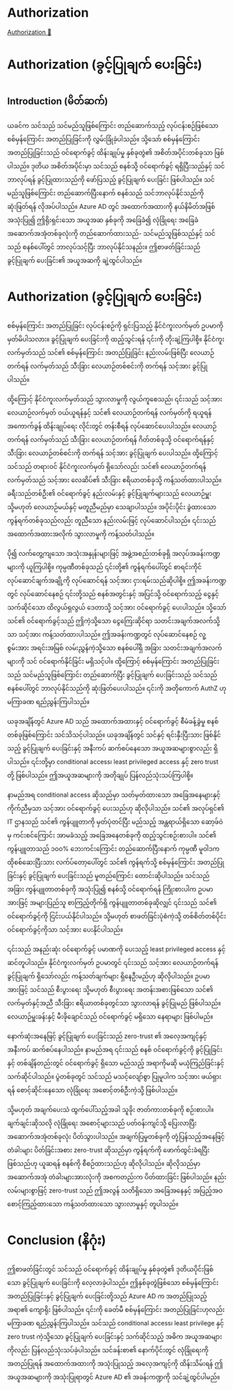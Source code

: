 # Authorization

[Authorization 🔗](https://www.coursera.org/learn/microsoft-sc-900-exam-preparation-and-practice/supplement/Ghylv/authorization)

# Authorization (ခွင့်ပြုချက် ပေးခြင်း)

## Introduction (မိတ်ဆက်)

ယခင်က သင်သည် သင်မည်သူဖြစ်ကြောင်း တည်ဆောက်သည့် လုပ်ငန်းစဉ်ဖြစ်သော စစ်မှန်ကြောင်း အတည်ပြုခြင်းကို လွှမ်းခြုံခဲ့ပါသည်။ သို့သော် စစ်မှန်ကြောင်း အတည်ပြုခြင်းသည် ဝင်ရောက်ခွင့် ထိန်းချုပ်မှု နှစ်ခုတွဲ၏ အစိတ်အပိုင်းတစ်ခုသာ ဖြစ်ပါသည်။ ဒုတိယ အစိတ်အပိုင်းမှာ သင်သည် စနစ်သို့ ဝင်ရောက်ခွင့် ရရှိပြီးသည်နှင့် သင်ဘာလုပ်ရန် ခွင့်ပြုထားသည်ကို ဖော်ပြသည့် ခွင့်ပြုချက် ပေးခြင်း ဖြစ်ပါသည်။ သင်မည်သူဖြစ်ကြောင်း တည်ဆောက်ပြီးနောက် စနစ်သည် သင်ဘာလုပ်နိုင်သည်ကို ဆုံးဖြတ်ရန် လိုအပ်ပါသည်။ Azure AD တွင် အထောက်အထားကို နယ်နိမိတ်အဖြစ် အသုံးပြု၍ ဤရိုးရှင်းသော အယူအဆ နှစ်ခုကို အခြေခံ၍ လုံခြုံရေး အခြေခံအဆောက်အအုံတစ်ခုလုံးကို တည်ဆောက်ထားသည်- သင်မည်သူဖြစ်သည်နှင့် သင်သည် စနစ်ပေါ်တွင် ဘာလုပ်သင့်ပြီး ဘာလုပ်နိုင်သနည်း။ ဤစာဖတ်ခြင်းသည် ခွင့်ပြုချက် ပေးခြင်း၏ အယူအဆကို ချဲ့ထွင်ပါသည်။

# Authorization (ခွင့်ပြုချက် ပေးခြင်း)

စစ်မှန်ကြောင်း အတည်ပြုခြင်း လုပ်ငန်းစဉ်ကို ရှင်းပြသည့် နိုင်ငံကူးလက်မှတ် ဥပမာကို မှတ်မိပါသလား။ ခွင့်ပြုချက် ပေးခြင်းကို ထည့်သွင်းရန် ၎င်းကို တိုးချဲ့ကြပါစို့။ နိုင်ငံကူးလက်မှတ်သည် သင်၏ စစ်မှန်ကြောင်း အတည်ပြုခြင်း နည်းလမ်းဖြစ်ပြီး လေယာဉ်တက်ရန် လက်မှတ်သည် သီးခြား လေယာဉ်တစ်စင်းကို တက်ရန် သင့်အား ခွင့်ပြုပါသည်။

ထို့ကြောင့် နိုင်ငံကူးလက်မှတ်သည် သွားလာမှုကို လွယ်ကူစေသည်၊ ၎င်းသည် သင့်အား လေယာဉ်လက်မှတ် ဝယ်ယူရန်နှင့် သင်၏ လေယာဉ်တက်ရန် လက်မှတ်ကို ရယူရန် အကောက်ခွန် ထိန်းချုပ်ရေး လိုင်းတွင် တန်းစီရန် လုပ်ဆောင်ပေးပါသည်။ လေယာဉ်တက်ရန် လက်မှတ်သည် သီးခြား လေယာဉ်တက်ရန် ဂိတ်တစ်ခုသို့ ဝင်ရောက်ရန်နှင့် သီးခြား လေယာဉ်တစ်စင်းကို တက်ရန် သင့်အား ခွင့်ပြုချက် ပေးပါသည်။ ထို့ကြောင့် သင်သည် တရားဝင် နိုင်ငံကူးလက်မှတ် ရှိသော်လည်း သင်၏ လေယာဉ်တက်ရန် လက်မှတ်သည် သင့်အား လေဆိပ်၏ သီးခြား ဧရိယာတစ်ခုသို့ ကန့်သတ်ထားပါသည်။ ခရီးသည်တစ်ဦး၏ ဝင်ရောက်ခွင့် နည်းလမ်းနှင့် ခွင့်ပြုချက်များသည် လေယာဉ်မှူး သို့မဟုတ် လေယာဉ်မယ်နှင့် မတူညီမည်မှာ သေချာပါသည်။ အပိုင်းပိုင်း ခွဲထားသော ကွန်ရက်တစ်ခုသည်လည်း တူညီသော နည်းလမ်းဖြင့် လုပ်ဆောင်ပါသည်။ ၎င်းသည် အထောက်အထားအလိုက် သွားလာမှုကို ကန့်သတ်ပါသည်။

ပို၍ လက်တွေ့ကျသော အသုံးအနှုန်းများဖြင့် အဖွဲ့အစည်းတစ်ခုရှိ အလုပ်အခန်းကဏ္ဍများကို ယူကြပါစို့။ ကုမ္ပဏီတစ်ခုသည် ၎င်းတို့၏ ကွန်ရက်ပေါ်တွင် စာရင်းကိုင် လုပ်ဆောင်ချက်အချို့ကို လုပ်ဆောင်ရန် သင့်အား ငှားရမ်းသည်ဆိုပါစို့။ ဤအခန်းကဏ္ဍတွင် လုပ်ဆောင်နေစဉ် ၎င်းတို့သည် စနစ်အတွင်းနှင့် အပြင်သို့ ဝင်ရောက်သည့် ငွေနှင့် သက်ဆိုင်သော ထိလွယ်ရှလွယ် ဒေတာသို့ သင့်အား ဝင်ရောက်ခွင့် ပေးပါသည်။ သို့သော် သင်၏ ဝင်ရောက်ခွင့်သည် ဤကဲ့သို့သော ငွေကြေးဆိုင်ရာ သတင်းအချက်အလက်သို့သာ သင့်အား ကန့်သတ်ထားပါသည်။ ဤအခန်းကဏ္ဍတွင် လုပ်ဆောင်နေစဉ် လူ့စွမ်းအား အရင်းအမြစ် လမ်းညွှန်ကဲ့သို့သော စနစ်ပေါ်ရှိ အခြား သတင်းအချက်အလက်များကို သင် ဝင်ရောက်နိုင်ခြင်း မရှိသင့်ပါ။ ထို့ကြောင့် စစ်မှန်ကြောင်း အတည်ပြုခြင်းသည် သင်မည်သူဖြစ်ကြောင်း တည်ဆောက်ပြီး ခွင့်ပြုချက် ပေးခြင်းသည် သင်သည် စနစ်ပေါ်တွင် ဘာလုပ်နိုင်သည်ကို ဆုံးဖြတ်ပေးပါသည်။ ၎င်းကို အတိုကောက် AuthZ ဟု မကြာခဏ ရည်ညွှန်းကြပါသည်။

ယခုအချိန်တွင် Azure AD သည် အထောက်အထားနှင့် ဝင်ရောက်ခွင့် စီမံခန့်ခွဲမှု စနစ်တစ်ခုဖြစ်ကြောင်း သင်သိသင့်ပါသည်။ ယခုအချိန်တွင် သင်နှင့် ရင်းနှီးပြီးသား ဖြစ်နိုင်သည့် ခွင့်ပြုချက် ပေးခြင်းနှင့် အနီးကပ် ဆက်စပ်နေသော အယူအဆများစွာလည်း ရှိပါသည်။ ၎င်းတို့မှာ conditional access၊ least privileged access နှင့် zero trust တို့ ဖြစ်ပါသည်။ ဤအယူအဆများကို အတိုချုပ် ပြန်လည်သုံးသပ်ကြပါစို့။

နာမည်အရ conditional access ဆိုသည်မှာ သတ်မှတ်ထားသော အခြေအနေများနှင့် ကိုက်ညီမှသာ သင့်အား ဝင်ရောက်ခွင့် ပေးသည်ဟု ဆိုလိုပါသည်။ သင်၏ အလုပ်ရှင်၏ IT ဌာနသည် သင်၏ ကွန်ပျူတာကို မှတ်ပုံတင်ပြီး မည်သည့် အန္တရာယ်ရှိသော ဆော့ဖ်ဝဲမှ ကင်းစင်ကြောင်း အာမခံသည့် အခြေအနေတစ်ခုကို ထည့်သွင်းစဉ်းစားပါ။ သင်၏ ကွန်ပျူတာသည် ၁၀၀% ဘေးကင်းကြောင်း တည်ဆောက်ပြီးနောက် ကုမ္ပဏီ မူဝါဒက ထိုစစ်ဆေးပြီးသား လက်ပ်တော့ပေါ်တွင် သင်၏ ကွန်ရက်သို့ စစ်မှန်ကြောင်း အတည်ပြုခြင်းနှင့် ခွင့်ပြုချက် ပေးခြင်းသည် မူတည်ကြောင်း တောင်းဆိုပါသည်။ သင်သည် အခြား ကွန်ပျူတာတစ်ခုကို အသုံးပြု၍ စနစ်သို့ ဝင်ရောက်ရန် ကြိုးစားပါက ဥပမာအားဖြင့် အများပြည်သူ စာကြည့်တိုက်ရှိ ကွန်ပျူတာတစ်ခုဆိုလျှင် ၎င်းသည် သင်၏ ဝင်ရောက်ခွင့်ကို ငြင်းပယ်နိုင်ပါသည်။ သို့မဟုတ် စာဖတ်ခြင်းပုံစံကဲ့သို့ တစ်စိတ်တစ်ပိုင်း ဝင်ရောက်ခွင့်ကိုသာ သင့်အား ပေးနိုင်ပါသည်။

၎င်းသည် အနည်းဆုံး ဝင်ရောက်ခွင့် ပမာဏကို ပေးသည့် least privileged access နှင့် ဆင်တူပါသည်။ နိုင်ငံကူးလက်မှတ် ဥပမာတွင် ၎င်းသည် သင့်အား လေယာဉ်တက်ရန် ခွင့်ပြုချက် ရှိသော်လည်း ကန့်သတ်ချက်များ ရှိနေဦးမည်ဟု ဆိုလိုပါသည်။ ဥပမာအားဖြင့် သင်သည် စီးပွားရေး သို့မဟုတ် စီးပွားရေး အတန်းအစားဖြစ်သော သင်၏ လက်မှတ်နှင့်အညီ သီးခြား ဧရိယာတစ်ခုတွင်သာ သွားလာရန် ခွင့်ပြုမည် ဖြစ်ပါသည်။ လေယာဉ်မှူးခန်းနှင့် မီးဖိုချောင်သည် ဝင်ရောက်ခွင့် မရှိသော နေရာများ ဖြစ်ပါမည်။

နောက်ဆုံးအနေဖြင့် ခွင့်ပြုချက် ပေးခြင်းသည် zero-trust ၏ အလေ့အကျင့်နှင့် အနီးကပ် ဆက်စပ်နေပါသည်။ နာမည်အရ ၎င်းသည် စနစ် ဝင်ရောက်ခွင့်ကို ခွင့်ပြုခြင်းနှင့် တစ်ချိန်တည်းတွင် ဝင်ရောက်ခွင့် ရှိသော မည်သည့် အရာကိုမဆို မယုံကြည်ခြင်းနှင့် သက်ဆိုင်ပါသည်။ ပွဲတစ်ခုတွင် သင်သည် မသင့်လျော်စွာ ပြုမူပါက သင့်အား ဖယ်ရှားရန် စောင့်ဆိုင်းနေသော လုံခြုံရေး အစောင့်တစ်ဦးကဲ့သို့ ဖြစ်ပါသည်။

သို့မဟုတ် အချက်ပေးသံ ထွက်ပေါ်သည့်အခါ သူခိုး ဇာတ်ကားတစ်ခုကို စဉ်းစားပါ။ ချက်ချင်းဆိုသလို လုံခြုံရေး အစောင့်များသည် ပတ်ဝန်းကျင်သို့ ပြေးလာပြီး အဆောက်အအုံတစ်ခုလုံး ပိတ်သွားပါသည်။ အချက်ပြမှုတစ်ခုကို တုံ့ပြန်သည့်အနေဖြင့် တံခါးများ ပိတ်ခြင်းအစား zero-trust ဆိုသည်မှာ ကွန်ရက်ကို ဖောက်ထွင်းခံရပြီးဖြစ်သည်ဟု ယူဆရန် စနစ်ကို စီစဉ်ထားသည်ဟု ဆိုလိုပါသည်။ ဆိုလိုသည်မှာ အဆောက်အအုံ တံခါးများအားလုံးကို အစကတည်းက ပိတ်ထားခြင်း ဖြစ်ပါသည်။ နည်းလမ်းများစွာဖြင့် zero-trust သည် ဤအလွန် သတိရှိသော အခြေအနေနှင့် အပြည့်အဝ စောင့်ကြည့်ထားသော ကန့်သတ်ထားသော သွားလာမှုနှင့် တူပါသည်။

# Conclusion (နိဂုံး)

ဤစာဖတ်ခြင်းတွင် သင်သည် ဝင်ရောက်ခွင့် ထိန်းချုပ်မှု နှစ်ခုတွဲ၏ ဒုတိယပိုင်းဖြစ်သော ခွင့်ပြုချက် ပေးခြင်းကို လေ့လာခဲ့ပါသည်။ ဤနှစ်ခုတွဲဖြစ်သော စစ်မှန်ကြောင်း အတည်ပြုခြင်းနှင့် ခွင့်ပြုချက် ပေးခြင်းတို့သည် Azure AD က အတည်ပြုသည့် အရာ၏ ကျောရိုး ဖြစ်ပါသည်။ ၎င်းကို ခေတ်မီ စစ်မှန်ကြောင်း အတည်ပြုခြင်းဟုလည်း မကြာခဏ ရည်ညွှန်းကြပါသည်။ သင်သည် conditional access၊ least privilege နှင့် zero trust ကဲ့သို့သော ခွင့်ပြုချက် ပေးခြင်းနှင့် သက်ဆိုင်သည့် အဓိက အယူအဆများကိုလည်း ပြန်လည်သုံးသပ်ခဲ့ပါသည်။ သင်ခန်းစာ၏ နောက်ပိုင်းတွင် လုံခြုံရေးကို အတည်ပြုရန် အထောက်အထားကို အသုံးပြုသည့် အလေ့အကျင့်ကို ထိန်းသိမ်းရန် ဤအယူအဆများကို အသုံးပြုရာတွင် Azure AD ၏ အခန်းကဏ္ဍကို သင်ချဲ့ထွင်ပါမည်။
